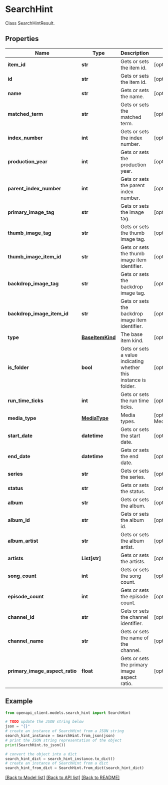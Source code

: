 # SearchHint

Class SearchHintResult.

## Properties

Name | Type | Description | Notes
------------ | ------------- | ------------- | -------------
**item_id** | **str** | Gets or sets the item id. | [optional] 
**id** | **str** | Gets or sets the item id. | [optional] 
**name** | **str** | Gets or sets the name. | [optional] 
**matched_term** | **str** | Gets or sets the matched term. | [optional] 
**index_number** | **int** | Gets or sets the index number. | [optional] 
**production_year** | **int** | Gets or sets the production year. | [optional] 
**parent_index_number** | **int** | Gets or sets the parent index number. | [optional] 
**primary_image_tag** | **str** | Gets or sets the image tag. | [optional] 
**thumb_image_tag** | **str** | Gets or sets the thumb image tag. | [optional] 
**thumb_image_item_id** | **str** | Gets or sets the thumb image item identifier. | [optional] 
**backdrop_image_tag** | **str** | Gets or sets the backdrop image tag. | [optional] 
**backdrop_image_item_id** | **str** | Gets or sets the backdrop image item identifier. | [optional] 
**type** | [**BaseItemKind**](BaseItemKind.md) | The base item kind. | [optional] 
**is_folder** | **bool** | Gets or sets a value indicating whether this instance is folder. | [optional] 
**run_time_ticks** | **int** | Gets or sets the run time ticks. | [optional] 
**media_type** | [**MediaType**](MediaType.md) | Media types. | [optional] [default to MediaType.UNKNOWN]
**start_date** | **datetime** | Gets or sets the start date. | [optional] 
**end_date** | **datetime** | Gets or sets the end date. | [optional] 
**series** | **str** | Gets or sets the series. | [optional] 
**status** | **str** | Gets or sets the status. | [optional] 
**album** | **str** | Gets or sets the album. | [optional] 
**album_id** | **str** | Gets or sets the album id. | [optional] 
**album_artist** | **str** | Gets or sets the album artist. | [optional] 
**artists** | **List[str]** | Gets or sets the artists. | [optional] 
**song_count** | **int** | Gets or sets the song count. | [optional] 
**episode_count** | **int** | Gets or sets the episode count. | [optional] 
**channel_id** | **str** | Gets or sets the channel identifier. | [optional] 
**channel_name** | **str** | Gets or sets the name of the channel. | [optional] 
**primary_image_aspect_ratio** | **float** | Gets or sets the primary image aspect ratio. | [optional] 

## Example

```python
from openapi_client.models.search_hint import SearchHint

# TODO update the JSON string below
json = "{}"
# create an instance of SearchHint from a JSON string
search_hint_instance = SearchHint.from_json(json)
# print the JSON string representation of the object
print(SearchHint.to_json())

# convert the object into a dict
search_hint_dict = search_hint_instance.to_dict()
# create an instance of SearchHint from a dict
search_hint_from_dict = SearchHint.from_dict(search_hint_dict)
```
[[Back to Model list]](../README.md#documentation-for-models) [[Back to API list]](../README.md#documentation-for-api-endpoints) [[Back to README]](../README.md)


